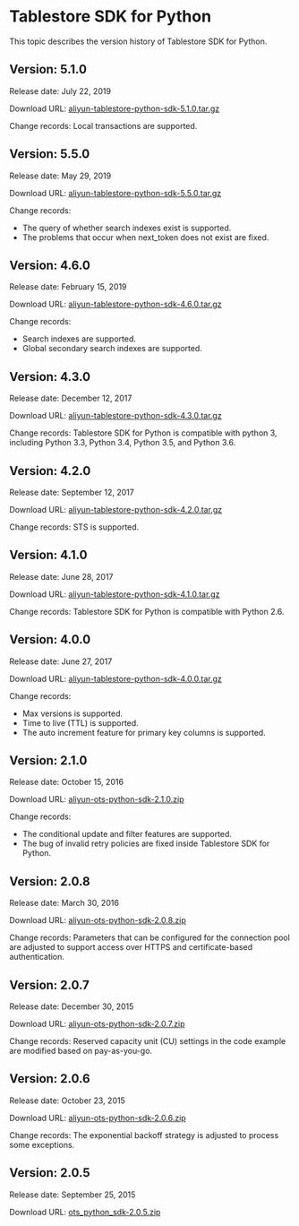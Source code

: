 # Tablestore SDK for Python

This topic describes the version history of Tablestore SDK for Python.

## Version: 5.1.0

Release date: July 22, 2019

Download URL: [aliyun-tablestore-python-sdk-5.1.0.tar.gz](https://tablestore-doc.oss-cn-hangzhou.aliyuncs.com/aliyun-tablestore-sdk/python/aliyun-tablestore-python-sdk-5.1.0.tar.gz)

Change records: Local transactions are supported.

## Version: 5.5.0

Release date: May 29, 2019

Download URL: [aliyun-tablestore-python-sdk-5.5.0.tar.gz](https://tablestore-doc.oss-cn-hangzhou.aliyuncs.com/aliyun-tablestore-sdk/python/aliyun-tablestore-python-sdk-5.0.0.tar.gz)

Change records:

-   The query of whether search indexes exist is supported.
-   The problems that occur when next\_token does not exist are fixed.

## Version: 4.6.0

Release date: February 15, 2019

Download URL: [aliyun-tablestore-python-sdk-4.6.0.tar.gz](https://tablestore-doc.oss-cn-hangzhou.aliyuncs.com/aliyun-tablestore-sdk/python/aliyun-tablestore-python-sdk-4.6.0.tar.gz)

Change records:

-   Search indexes are supported.
-   Global secondary search indexes are supported.

## Version: 4.3.0

Release date: December 12, 2017

Download URL: [aliyun-tablestore-python-sdk-4.3.0.tar.gz](http://docs-aliyun.cn-hangzhou.oss.aliyun-inc.com/assets/attach/31723/cn_zh/1513135454080/aliyun-tablestore-python-sdk-4.3.0.tar.gz)

Change records: Tablestore SDK for Python is compatible with python 3, including Python 3.3, Python 3.4, Python 3.5, and Python 3.6.

## Version: 4.2.0

Release date: September 12, 2017

Download URL: [aliyun-tablestore-python-sdk-4.2.0.tar.gz](https://docs-aliyun.cn-hangzhou.oss.aliyun-inc.com/assets/attach/31723/cn_zh/1505269726128/aliyun-tablestore-python-sdk-4.2.0.tar.gz)

Change records: STS is supported.

## Version: 4.1.0

Release date: June 28, 2017

Download URL: [aliyun-tablestore-python-sdk-4.1.0.tar.gz](https://docs-aliyun.cn-hangzhou.oss.aliyun-inc.com/assets/attach/31723/cn_zh/1498788749932/aliyun-tablestore-python-sdk-4.1.0.tar.gz)

Change records: Tablestore SDK for Python is compatible with Python 2.6.

## Version: 4.0.0

Release date: June 27, 2017

Download URL: [aliyun-tablestore-python-sdk-4.0.0.tar.gz](https://docs-aliyun.cn-hangzhou.oss.aliyun-inc.com/assets/attach/31723/cn_zh/1498447550671/aliyun-tablestore-python-sdk-4.0.0.tar.gz)

Change records:

-   Max versions is supported.
-   Time to live \(TTL\) is supported.
-   The auto increment feature for primary key columns is supported.

## Version: 2.1.0

Release date: October 15, 2016

Download URL: [aliyun-ots-python-sdk-2.1.0.zip](https://docs-aliyun.cn-hangzhou.oss.aliyun-inc.com/assets/attach/27352/cn_zh/1476688620683/aliyun-tablestore-python-sdk-2.1.0.zip)

Change records:

-   The conditional update and filter features are supported.
-   The bug of invalid retry policies are fixed inside Tablestore SDK for Python.

## Version: 2.0.8

Release date: March 30, 2016

Download URL: [aliyun-ots-python-sdk-2.0.8.zip](https://ots-public-sdk.oss-cn-hangzhou.aliyuncs.com/aliyun-ots-python-sdk-2.0.8.zip)

Change records: Parameters that can be configured for the connection pool are adjusted to support access over HTTPS and certificate-based authentication.

## Version: 2.0.7

Release date: December 30, 2015

Download URL: [aliyun-ots-python-sdk-2.0.7.zip](https://ots-public-sdk.oss-cn-hangzhou.aliyuncs.com/aliyun-ots-python-sdk-2.0.7.zip)

Change records: Reserved capacity unit \(CU\) settings in the code example are modified based on pay-as-you-go.

## Version: 2.0.6

Release date: October 23, 2015

Download URL: [aliyun-ots-python-sdk-2.0.6.zip](https://ots-public-sdk.oss-cn-hangzhou.aliyuncs.com/aliyun-ots-python-sdk-2.0.6.zip)

Change records: The exponential backoff strategy is adjusted to process some exceptions.

## Version: 2.0.5

Release date: September 25, 2015

Download URL: [ots\_python\_sdk-2.0.5.zip](https://ots-public-sdk.oss-cn-hangzhou.aliyuncs.com/ots_python_sdk-2.0.5.zip)

